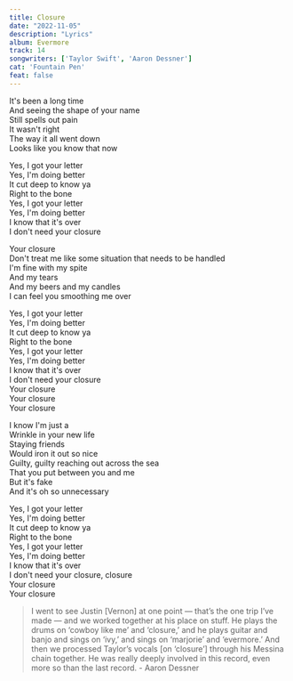 ```yaml
---
title: Closure
date: "2022-11-05"
description: "Lyrics"
album: Evermore
track: 14
songwriters: ['Taylor Swift', 'Aaron Dessner']
cat: 'Fountain Pen'
feat: false
---
```

<p className="verse-one">
It's been a long time <br />
And seeing the shape of your name <br />
Still spells out pain <br />
It wasn't right <br />
The way it all went down <br />
Looks like you know that now <br />
</p>
<p className="chorus">
Yes, I got your letter <br />
Yes, I'm doing better <br />
It cut deep to know ya <br />
Right to the bone <br />
Yes, I got your letter <br />
Yes, I'm doing better <br />
I know that it's over <br />
I don't need your closure <br />
</p>
<p className="verse-two">
Your closure <br />
Don't treat me like some situation that needs to be handled <br />
I'm fine with my spite <br />
And my tears <br />
And my beers and my candles <br />
I can feel you smoothing me over <br />
</p>
<p className="chorus">
Yes, I got your letter <br />
Yes, I'm doing better <br />
It cut deep to know ya <br />
Right to the bone <br />
Yes, I got your letter <br />
Yes, I'm doing better <br />
I know that it's over <br />
I don't need your closure <br />
Your closure <br />
Your closure <br />
Your closure <br />
</p>
<p className="bridge">
I know I'm just a <br />
Wrinkle in your new life <br />
Staying friends <br />
Would iron it out so nice <br />
Guilty, guilty reaching out across the sea <br />
That you put between you and me <br />
But it's fake <br />
And it's oh so unnecessary <br />
</p>
<p className="chorus">
Yes, I got your letter <br />
Yes, I'm doing better <br />
It cut deep to know ya <br />
Right to the bone <br />
Yes, I got your letter <br />
Yes, I'm doing better <br />
I know that it's over <br />
I don't need your closure, closure <br />
Your closure <br />
Your closure <br />
</p>


<blockquote>
I went to see Justin [Vernon] at one point — that’s the one trip I’ve made — and we worked together at his place on stuff. He plays the drums on ‘cowboy like me’ and ‘closure,’ and he plays guitar and banjo and sings on ‘ivy,’ and sings on ‘marjorie’ and ‘evermore.’ And then we processed Taylor’s vocals [on ‘closure’] through his Messina chain together. He was really deeply involved in this record, even more so than the last record. - Aaron Dessner
</blockquote>